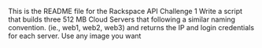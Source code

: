 This is the README file for the Rackspace API Challenge 1
Write a script that builds three 512 MB Cloud Servers that following a similar naming convention. (ie., web1, web2, web3) and returns the IP and login credentials for each server. Use any image you want

